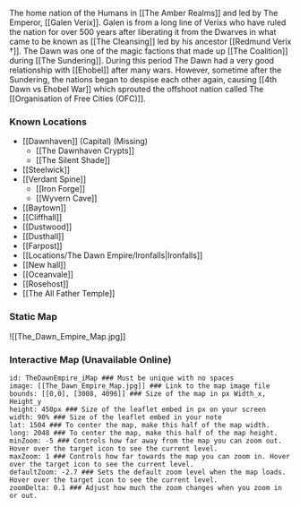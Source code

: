The home nation of the Humans in [[The Amber Realms]] and led by The Emperor, [[Galen Verix]]. Galen is from a long line of Verixs who have ruled the nation for over 500 years after liberating it from the Dwarves in what came to be known as [[The Cleansing]] led by his ancestor [[Redmund Verix †]]. The Dawn was one of the magic factions that made up [[The Coalition]] during [[The Sundering]]. During this period The Dawn had a very good relationship with [[Ehobel]] after many wars. However, sometime after the Sundering, the nations began to despise each other again, causing [[4th Dawn vs Ehobel War]] which sprouted the offshoot nation called The [[Organisation of Free Cities (OFC)]].

### Known Locations
- [[Dawnhaven]] (Capital) (Missing)
	- [[The Dawnhaven Crypts]]
	- [[The Silent Shade]]
- [[Steelwick]]
- [[Verdant Spine]]
	- [[Iron Forge]]
	- [[Wyvern Cave]]
- [[Baytown]]
- [[Cliffhall]]
- [[Dustwood]]
- [[Dusthall]]
- [[Farpost]]
- [[Locations/The Dawn Empire/Ironfalls|Ironfalls]] 
- [[New hall]]
- [[Oceanvale]]
- [[Rosehost]]
- [[The All Father Temple]]

### Static Map
![[The_Dawn_Empire_Map.jpg]]

### Interactive Map (Unavailable Online)
```leaflet  
id: TheDawnEmpire_iMap ### Must be unique with no spaces  
image: [[The_Dawn_Empire_Map.jpg]] ### Link to the map image file  
bounds: [[0,0], [3008, 4096]] ### Size of the map in px Width_x, Height_y  
height: 450px ### Size of the leaflet embed in px on your screen  
width: 90% ### Size of the leaflet embed in your note  
lat: 1504 ### To center the map, make this half of the map width.  
long: 2048 ### To center the map, make this half of the map height.  
minZoom: -5 ### Controls how far away from the map you can zoom out. Hover over the target icon to see the current level.  
maxZoom: 1 ### Controls how far towards the map you can zoom in. Hover over the target icon to see the current level.  
defaultZoom: -2.7 ### Sets the default zoom level when the map loads. Hover over the target icon to see the current level.  
zoomDelta: 0.1 ### Adjust how much the zoom changes when you zoom in or out.
```
